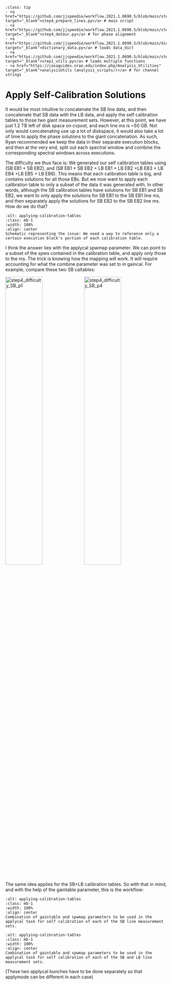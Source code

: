 `````{admonition} Scripts for **Step 4 - Prepare the lines**:
:class: tip
- <a href="https://github.com/jjspeedie/workflow.2021.1.0690.S/blob/main/step4_prepare_lines.py" target="_blank">step4_prepare_lines.py</a> # main script
- <a href="https://github.com/jjspeedie/workflow.2021.1.0690.S/blob/main/step4_detour.py" target="_blank">step4_detour.py</a> # for phase alignment
- <a href="https://github.com/jjspeedie/workflow.2021.1.0690.S/blob/main/dictionary_data.py" target="_blank">dictionary_data.py</a> # loads data_dict
- <a href="https://github.com/jjspeedie/workflow.2021.1.0690.S/blob/main/step1_utils.py" target="_blank">step1_utils.py</a> # loads multiple functions
- <a href="https://casaguides.nrao.edu/index.php/Analysis_Utilities" target="_blank">analysisUtils (analysis_scripts/)</a> # for channel strings
`````

# Apply Self-Calibration Solutions

It would be most intuitive to concatenate the SB line data, and then concatenate that SB data with the LB data, and apply the self calibration tables to those two giant measurement sets. However, at this point, we have just 1.2 TB left of disk space on cvpost, and each line ms is ~50 GB. Not only would concatenating use up a lot of diskspace, it would also take a lot of time to apply the phase solutions to the giant concatenation. As such, Ryan recommended we keep the data in their separate execution blocks, and then at the very end, split out each spectral window and combine the corresponding spectral windows across executions.


The difficulty we thus face is: We generated our self calibration tables using (SB EB1 + SB EB2), and (SB EB1 + SB EB2 + LB EB1 + LB EB2 +LB EB3 + LB EB4 +LB EB5 + LB EB6). This means that each calibration table is big, and contains solutions for all those EBs. But we now want to apply each calibration table to only a subset of the data it was generated with. In other words, although the SB calibration tables have solutions for SB EB1 and SB EB2, we want to only apply the solutions for SB EB1 to the SB EB1 line ms, and then separately apply the solutions for SB EB2 to the SB EB2 line ms. How do we do that?


```{figure} images/step4_difficulty.jpg
:alt: applying-calibration-tables
:class: mb-1
:width: 100%
:align: center
Schematic representing the issue: We need a way to reference only a certain execution block's portion of each calibration table.
```

I think the answer lies with the applycal spwmap parameter. We can point to a subset of the spws contained in the calibration table, and apply only those to the ms. The trick is knowing how the mapping will work. It will require accounting for what the combine parameter was set to in gaincal. For example, compare these two SB caltables:

<img src="images/step4_difficulty_SB_p1.png" alt="step4_difficulty_SB_p1" class="mb-1" width="48%">
<img src="images/step4_difficulty_SB_p4.png" alt="step4_difficulty_SB_p4" class="mb-1" width="48%">

The same idea applies for the SB+LB calibration tables.
So with that in mind, and with the help of the gaintable parameter, this is the workflow:

```{figure} images/step4_difficulty_workflow_SB.png
:alt: applying-calibration-tables
:class: mb-1
:width: 100%
:align: center
Combination of gaintable and spwmap parameters to be used in the applycal task for self calibration of each of the SB line measurement sets.
```

```{figure} images/step4_difficulty_workflow_BB.png
:alt: applying-calibration-tables
:class: mb-1
:width: 100%
:align: center
Combination of gaintable and spwmap parameters to be used in the applycal task for self calibration of each of the SB and LB line measurement sets.
```

(These two applycal bunches have to be done separately so that applymode can be different in each case)
